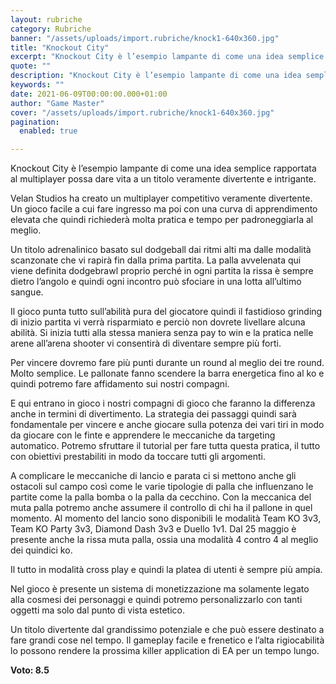 ```yaml
---
layout: rubriche
category: Rubriche
banner: "/assets/uploads/import.rubriche/knock1-640x360.jpg"
title: "Knockout City"
excerpt: "Knockout City è l’esempio lampante di come una idea semplice rapportata al multiplayer possa dare vita a un titolo veramente divertente e intrigante. Velan Studios ha creato un multiplayer competitivo veramente divertente. Un gioco facile a cui fare ingresso ma poi con una curva di apprendimento elevata che quindi richiederà molta pratica e tempo per [&hellip"
quote: ""
description: "Knockout City è l’esempio lampante di come una idea semplice rapportata al multiplayer possa dare vita a un titolo veramente divertente e intrigante. Velan Studios ha creato un multiplayer competitivo veramente divertente. Un gioco facile a cui fare ingresso ma poi con una curva di apprendimento elevata che quindi richiederà molta pratica e tempo per [&hellip"
keywords: ""
date: 2021-06-09T00:00:00.000+01:00
author: "Game Master"
cover: "/assets/uploads/import.rubriche/knock1-640x360.jpg"
pagination:
  enabled: true

---
```


Knockout City è l’esempio lampante di come una idea semplice rapportata al multiplayer possa dare vita a un titolo veramente divertente e intrigante.

Velan Studios ha creato un multiplayer competitivo veramente divertente. Un gioco facile a cui fare ingresso ma poi con una curva di apprendimento elevata che quindi richiederà molta pratica e tempo per padroneggiarla al meglio.

Un titolo adrenalinico basato sul dodgeball dai ritmi alti ma dalle modalità scanzonate che vi rapirà fin dalla prima partita. La palla avvelenata qui viene definita dodgebrawl proprio perché in ogni partita la rissa è sempre dietro l’angolo e quindi ogni incontro può sfociare in una lotta all’ultimo sangue.

Il gioco punta tutto sull’abilità pura del giocatore quindi il fastidioso grinding di inizio partita vi verrà risparmiato e perciò non dovrete livellare alcuna abilità. Si inizia tutti alla stessa maniera senza pay to win e la pratica nelle arene all’arena shooter vi consentirà di diventare sempre più forti.

Per vincere dovremo fare più punti durante un round al meglio dei tre round. Molto semplice. Le pallonate fanno scendere la barra energetica fino al ko e quindi potremo fare affidamento sui nostri compagni.

E qui entrano in gioco i nostri compagni di gioco che faranno la differenza anche in termini di divertimento. La strategia dei passaggi quindi sarà fondamentale per vincere e anche giocare sulla potenza dei vari tiri in modo da giocare con le finte e apprendere le meccaniche da targeting automatico. Potremo sfruttare il tutorial per fare tutta questa pratica, il tutto con obiettivi prestabiliti in modo da toccare tutti gli argomenti.

A complicare le meccaniche di lancio e parata ci si mettono anche gli ostacoli sul campo così come le varie tipologie di palla che influenzano le partite come la palla bomba o la palla da cecchino. Con la meccanica del muta palla potremo anche assumere il controllo di chi ha il pallone in quel momento. Al momento del lancio sono disponibili le modalità Team KO 3v3, Team KO Party 3v3, Diamond Dash 3v3 e Duello 1v1\. Dal 25 maggio è presente anche la rissa muta palla, ossia una modalità 4 contro 4 al meglio dei quindici ko.

Il tutto in modalità cross play e quindi la platea di utenti è sempre più ampia.

Nel gioco è presente un sistema di monetizzazione ma solamente legato alla cosmesi dei personaggi e quindi potremo personalizzarlo con tanti oggetti ma solo dal punto di vista estetico.

Un titolo divertente dal grandissimo potenziale e che può essere destinato a fare grandi cose nel tempo. Il gameplay facile e frenetico e l’alta rigiocabilità lo possono rendere la prossima killer application di EA per un tempo lungo.

**Voto: 8.5**